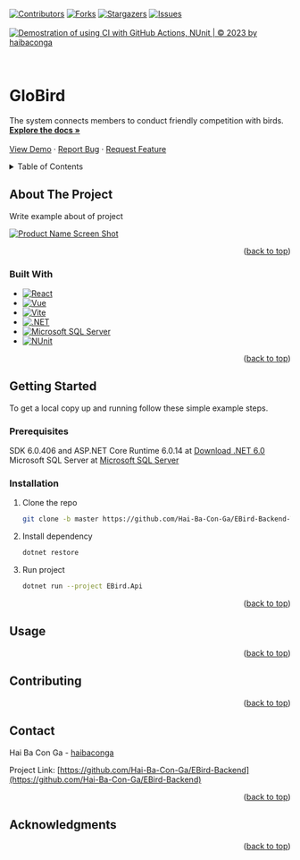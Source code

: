 <a name="readme-top"></a>

[![Contributors][contributors-shield]][contributors-url]
[![Forks][forks-shield]][forks-url]
[![Stargazers][stars-shield]][stars-url]
[![Issues][issues-shield]][issues-url] </br></br>
[![Demostration of using CI with GitHub Actions, NUnit | © 2023 by haibaconga](https://github.com/Hai-Ba-Con-Ga/EBird-Backend-Test/actions/workflows/ebird-ci.yml/badge.svg)](https://github.com/Hai-Ba-Con-Ga/EBird-Backend-Test/actions/workflows/ebird-ci.yml)


<!-- PROJECT LOGO -->
<br />
<div>

  <h1>GloBird</h1>

  <p>
    The system connects members to conduct friendly competition with birds.
    <br />
    <a href="https://github.com/othneildrew/Best-README-Template"><strong>Explore the docs »</strong></a>
    <br />
    <br />
    <a href="http://globird.tech/">View Demo</a>
    ·
    <a href="https://fptuniversity-my.sharepoint.com/:x:/g/personal/linhtkse160038_fpt_edu_vn/EUYknXGAQjJOkFn7Eo5TmKMByESCDQ2rcyOsUg1DlgETRQ?e=b5ootl">Report Bug</a>
    ·
    <a href="https://github.com/othneildrew/Best-README-Template/issues">Request Feature</a>
  </p>
</div>



<!-- TABLE OF CONTENTS -->
<details>
  <summary>Table of Contents</summary>
  <ol>
    <li>
      <a href="#about-the-project">About The Project</a>
      Examples of the project
      <ul>
        <li><a href="#built-with">Built With</a></li>
      </ul>
    </li>
    <li>
      <a href="#getting-started">Getting Started</a>
      <ul>
        <li><a href="#prerequisites">Prerequisites</a></li>
        <li><a href="#installation">Installation</a></li>
      </ul>
    </li>
    <li><a href="#contributing">Contributing</a></li>
    <li><a href="#contact">Contact</a></li>
    <li><a href="#acknowledgments">Acknowledgments</a></li>
  </ol>
</details>



<!-- ABOUT THE PROJECT -->
## About The Project
Write example about of project

[![Product Name Screen Shot][product-screenshot]](https://www.globird.tech/)



<p align="right">(<a href="#readme-top">back to top</a>)</p>



### Built With

* [![React][React.js]][React-url]
* [![Vue][Vue.js]][Vue-url]
* [![Vite][Vite]][Vite-url]
* [![.NET][.NET]][.NET-url]
* [![Microsoft SQL Server][Microsoft SQL Server]][MSSQLServer-url]
* [![NUnit][NUnit]][NUnit-url]
<p align="right">(<a href="#readme-top">back to top</a>)</p>



<!-- GETTING STARTED -->
## Getting Started
To get a local copy up and running follow these simple example steps.

### Prerequisites

SDK 6.0.406 and ASP.NET Core Runtime 6.0.14 at [Download .NET 6.0](https://dotnet.microsoft.com/en-us/download/dotnet/6.0)<br />
Microsoft SQL Server at [Microsoft SQL Server](https://dotnet.microsoft.com/en-us/download)

### Installation

1. Clone the repo
   ```sh
   git clone -b master https://github.com/Hai-Ba-Con-Ga/EBird-Backend-Test.git
   ```
2. Install dependency
   ```sh
   dotnet restore
   ```
3. Run project
   ```sh
   dotnet run --project EBird.Api
   ```

<p align="right">(<a href="#readme-top">back to top</a>)</p>



<!-- USAGE EXAMPLES -->
## Usage

<p align="right">(<a href="#readme-top">back to top</a>)</p>


<!-- CONTRIBUTING -->
## Contributing


<p align="right">(<a href="#readme-top">back to top</a>)</p>


<!-- CONTACT -->
## Contact

Hai Ba Con Ga - [haibaconga](https://github.com/Hai-Ba-Con-Ga)

Project Link: [https://github.com/Hai-Ba-Con-Ga/EBird-Backend](https://github.com/Hai-Ba-Con-Ga/EBird-Backend)

<p align="right">(<a href="#readme-top">back to top</a>)</p>

<!-- ACKNOWLEDGMENTS -->
## Acknowledgments


<p align="right">(<a href="#readme-top">back to top</a>)</p>



<!-- MARKDOWN LINKS & IMAGES -->
<!-- https://www.markdownguide.org/basic-syntax/#reference-style-links -->
[contributors-shield]: https://img.shields.io/github/contributors/Hai-Ba-Con-Ga/EBird-Backend-Test?style=for-the-badge
[contributors-url]: https://github.com/Hai-Ba-Con-Ga/EBird-Backend-Test/graphs/contributors
[forks-shield]: https://img.shields.io/github/forks/Hai-Ba-Con-Ga/EBird-Backend-Test?style=for-the-badge
[forks-url]: https://github.com/Hai-Ba-Con-Ga/EBird-Backend-Test/network/members
[stars-shield]: https://img.shields.io/github/stars/Hai-Ba-Con-Ga/EBird-Backend-Test?style=for-the-badge
[stars-url]: https://github.com/Hai-Ba-Con-Ga/EBird-Backend-Test/stargazers
[issues-shield]: https://img.shields.io/github/issues/Hai-Ba-Con-Ga/EBird-Backend-Test?style=for-the-badge
[issues-url]: https://github.com/Hai-Ba-Con-Ga/EBird-Backend-Test/issues
[product-screenshot]: https://i.imgur.com/Tj43wy0.png
[Vite]: https://img.shields.io/static/v1?style=for-the-badge&message=Vite&color=646CFF&logo=Vite&logoColor=FFFFFF&label=
[Vite-url]: https://vitejs.dev/
[.NET]: https://img.shields.io/static/v1?style=for-the-badge&message=.NET&color=512BD4&logo=.NET&logoColor=FFFFFF&label=
[.NET-url]: https://dotnet.microsoft.com/en-us/
[Microsoft SQL Server]: https://img.shields.io/static/v1?style=for-the-badge&message=Microsoft+SQL+Server&color=CC2927&logo=Microsoft+SQL+Server&logoColor=FFFFFF&label=
[MSSQLServer-url]: https://www.microsoft.com/en-us/sql-server/sql-server-downloads
[NUnit]: https://img.shields.io/static/v1?style=for-the-badge&message=NUnit&color=green&logo=NUnit&logoColor=FFFFFF&label=
[NUnit-url]: https://nunit.org/ 
[React.js]:https://img.shields.io/static/v1?style=for-the-badge&message=React&color=222222&logo=React&logoColor=61DAFB&label=
[React-url]:https://reactjs.org/
[Vue.js]:https://img.shields.io/static/v1?style=for-the-badge&message=Vue.js&color=222222&logo=Vue.js&logoColor=4FC08D&label=
[Vue-url]:https://vuejs.org/
